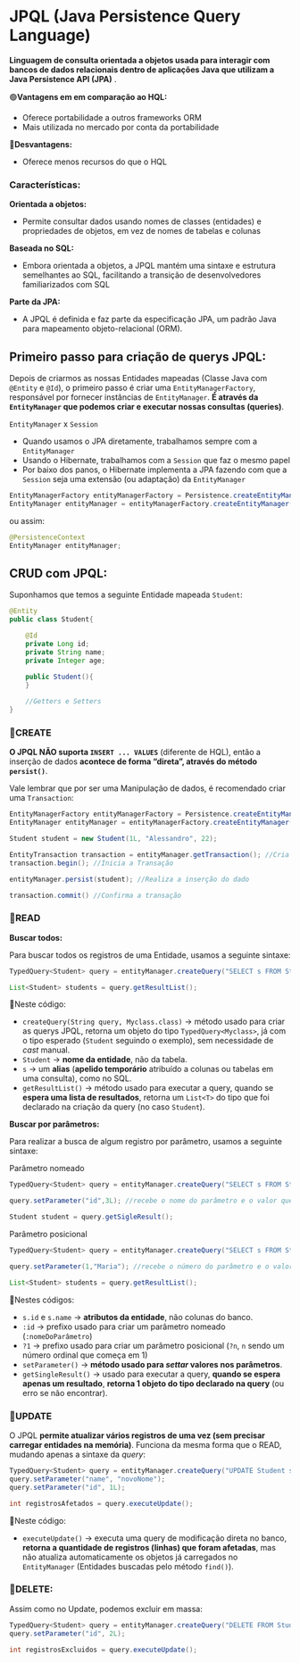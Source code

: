 # JPQL (Java Persistence Query Language)

**Linguagem de consulta orientada a objetos usada para interagir com bancos de dados relacionais dentro de aplicações Java que utilizam a Java Persistence API (JPA)** .

🟢**Vantagens em em comparação ao HQL:**

- Oferece portabilidade a outros frameworks ORM
- Mais utilizada no mercado por conta da portabilidade

🔴**Desvantagens:**

- Oferece menos recursos do que o HQL

### Características:

**Orientada a objetos:**

- Permite consultar dados usando nomes de classes (entidades) e propriedades de objetos, em vez de nomes de tabelas e colunas

**Baseada no SQL:**

- Embora orientada a objetos, a JPQL mantém uma sintaxe e estrutura semelhantes ao SQL, facilitando a transição de desenvolvedores familiarizados com SQL

**Parte da JPA:**

- A JPQL é definida e faz parte da especificação JPA, um padrão Java para mapeamento objeto-relacional (ORM).

## Primeiro passo para criação de querys JPQL:

Depois de criarmos as nossas Entidades mapeadas (Classe Java com `@Entity` e `@Id`), o primeiro passo é criar uma `EntityManagerFactory`, responsável por fornecer instâncias de `EntityManager`. **É através da `EntityManager` que podemos criar e executar nossas consultas (queries)**.

`EntityManager` x `Session`

- Quando usamos o JPA diretamente, trabalhamos sempre com a `EntityManager`
- Usando o Hibernate, trabalhamos com a `Session` que faz o mesmo papel
- Por baixo dos panos, o Hibernate implementa a JPA fazendo com que a `Session` seja uma extensão (ou adaptação) da `EntityManager`

```java
EntityManagerFactory entityManagerFactory = Persistence.createEntityManagerFactory("");
EntityManager entityManager = entityManagerFactory.createEntityManager();
```

ou assim:

```java
@PersistenceContext
EntityManager entityManager;
```

## CRUD com JPQL:

Suponhamos que temos a seguinte Entidade mapeada `Student`:

```java
@Entity
public class Student{ 

    @Id
    private Long id;
    private String name;
    private Integer age;
    
    public Student(){
    }

    //Getters e Setters
}
```

### 🔹CREATE

**O JPQL NÃO suporta `INSERT ... VALUES`** (diferente de HQL), então a inserção de dados **acontece de forma “direta”, através do método `persist()`**.

Vale lembrar que por ser uma Manipulação de dados, é recomendado criar uma `Transaction`:

```java
EntityManagerFactory entityManagerFactory = Persistence.createEntityManagerFactory("");
EntityManager entityManager = entityManagerFactory.createEntityManager();

Student student = new Student(1L, "Alessandro", 22);

EntityTransaction transaction = entityManager.getTransaction(); //Cria uma transaction
transaction.begin(); //Inicia a Transação

entityManager.persist(student); //Realiza a inserção do dado

transaction.commit() //Confirma a transação
```

### 🔹READ

**Buscar todos:**

Para buscar todos os registros de uma Entidade, usamos a seguinte sintaxe:

```java
TypedQuery<Student> query = entityManager.createQuery("SELECT s FROM Student s", Student.class);

List<Student> students = query.getResultList();
```

📌Neste código:

- `createQuery(String query, Myclass.class)` → método usado para criar as querys JPQL, retorna um objeto do tipo `TypedQuery<Myclass>`, já com o tipo esperado (`Student` seguindo o exemplo), sem necessidade de *cast* manual.
- `Student` → **nome da entidade**, não da tabela.
- `s` → um **alias** (**apelido temporário** atribuído a colunas ou tabelas em uma consulta), como no SQL.
- `getResultList()` → método usado para executar a query, quando se **espera uma lista de resultados**, retorna um `List<T>` do tipo que foi declarado na criação da query (no caso `Student`).

**Buscar por parâmetros:**

Para realizar a busca de algum registro por parâmetro, usamos a seguinte sintaxe:

Parâmetro nomeado 

```java
TypedQuery<Student> query = entityManager.createQuery("SELECT s FROM Student s WHERE s.id = :id");

query.setParameter("id",3L); //recebe o nome do parâmetro e o valor que ele terá

Student student = query.getSigleResult();
```

Parâmetro posicional

```java
TypedQuery<Student> query = entityManager.createQuery("SELECT s FROM Student s WHERE s.name = ?1");

query.setParameter(1,"Maria"); //recebe o número do parâmetro e o valor que ele terá

List<Student> students = query.getResultList();
```

📌Nestes códigos:

- `s.id` e `s.name` → **atributos da entidade**, não colunas do banco.
- `:id` → prefixo usado para criar um parâmetro nomeado (`:nomeDoParâmetro`)
- `?1` → prefixo usado para criar um parâmetro posicional (`?n`, `n` sendo um número ordinal que começa em 1)
- `setParameter()` → **método usado para *settar* valores nos parâmetros**.
- `getSingleResult()` → usado para executar a query, **quando se espera apenas um resultado**, **retorna 1 objeto do tipo declarado na query** (ou erro se não encontrar).

### 🔹UPDATE

O JPQL **permite atualizar vários registros de uma vez (sem precisar carregar entidades na memória)**. Funciona da mesma forma que o READ, mudando apenas a sintaxe da *query*:

```java
TypedQuery<Student> query = entityManager.createQuery("UPDATE Student s SET s.name= :name WHERE s.id = :id");
query.setParameter("name", "novoNome");
query.setParameter("id", 1L);

int registrosAfetados = query.executeUpdate();
```

📌Neste código:

- `executeUpdate()` → executa uma query de modificação direta no banco, **retorna a quantidade de registros (linhas) que foram afetadas**, mas não atualiza automaticamente os objetos já carregados no `EntityManager` (Entidades buscadas pelo método `find()`).

### 🔹DELETE:

Assim como no Update, podemos excluir em massa:

```java
TypedQuery<Student> query = entityManager.createQuery("DELETE FROM Student s WHERE s.id = :id");
query.setParameter("id", 2L);

int registrosExcluidos = query.executeUpdate();
```
